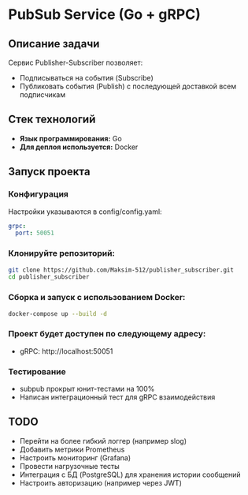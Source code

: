 # PubSub Service (Go + gRPC)

## Описание задачи

Сервис Publisher-Subscriber позволяет:
- Подписываться на события (Subscribe)
- Публиковать события (Publish) с последующей доставкой всем подписчикам

## Стек технологий

- **Язык программирования:** Go
- **Для деплоя используется:** Docker

## Запуск проекта

### Конфигурация

Настройки указываются в config/config.yaml:
```yaml
grpc:
  port: 50051
```

### Клонируйте репозиторий:

```bash
git clone https://github.com/Maksim-512/publisher_subscriber.git
cd publisher_subscriber
```

### Сборка и запуск с использованием Docker:

```bash
docker-compose up --build -d
```


### Проект будет доступен по следующему адресу:

- gRPC:       http://localhost:50051


### Тестирование
- subpub прокрыт юнит-тестами на 100%
- Написан интеграционный тест для gRPC взаимодействия

## TODO
- Перейти на более гибкий логгер (например slog)
- Добавить метрики Prometheus
- Настроить мониторинг (Grafana)
- Провести нагрузочные тесты
- Интеграция с БД (PostgreSQL) для хранения истории сообщений
- Настроить авторизацию (например через JWT)
